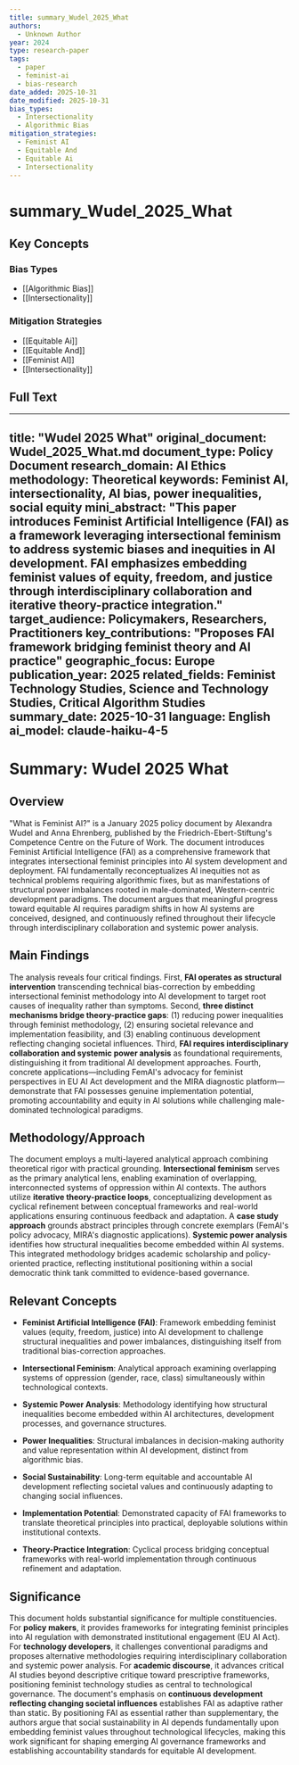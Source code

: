 ```yaml
---
title: summary_Wudel_2025_What
authors:
  - Unknown Author
year: 2024
type: research-paper
tags:
  - paper
  - feminist-ai
  - bias-research
date_added: 2025-10-31
date_modified: 2025-10-31
bias_types:
  - Intersectionality
  - Algorithmic Bias
mitigation_strategies:
  - Feminist AI
  - Equitable And
  - Equitable Ai
  - Intersectionality
---
```


# summary_Wudel_2025_What

## Key Concepts

### Bias Types
- [[Algorithmic Bias]]
- [[Intersectionality]]

### Mitigation Strategies
- [[Equitable Ai]]
- [[Equitable And]]
- [[Feminist AI]]
- [[Intersectionality]]

## Full Text

---
title: "Wudel 2025 What"
original_document: Wudel_2025_What.md
document_type: Policy Document
research_domain: AI Ethics
methodology: Theoretical
keywords: Feminist AI, intersectionality, AI bias, power inequalities, social equity
mini_abstract: "This paper introduces Feminist Artificial Intelligence (FAI) as a framework leveraging intersectional feminism to address systemic biases and inequities in AI development. FAI emphasizes embedding feminist values of equity, freedom, and justice through interdisciplinary collaboration and iterative theory-practice integration."
target_audience: Policymakers, Researchers, Practitioners
key_contributions: "Proposes FAI framework bridging feminist theory and AI practice"
geographic_focus: Europe
publication_year: 2025
related_fields: Feminist Technology Studies, Science and Technology Studies, Critical Algorithm Studies
summary_date: 2025-10-31
language: English
ai_model: claude-haiku-4-5
---

# Summary: Wudel 2025 What

## Overview

"What is Feminist AI?" is a January 2025 policy document by Alexandra Wudel and Anna Ehrenberg, published by the Friedrich-Ebert-Stiftung's Competence Centre on the Future of Work. The document introduces Feminist Artificial Intelligence (FAI) as a comprehensive framework that integrates intersectional feminist principles into AI system development and deployment. FAI fundamentally reconceptualizes AI inequities not as technical problems requiring algorithmic fixes, but as manifestations of structural power imbalances rooted in male-dominated, Western-centric development paradigms. The document argues that meaningful progress toward equitable AI requires paradigm shifts in how AI systems are conceived, designed, and continuously refined throughout their lifecycle through interdisciplinary collaboration and systemic power analysis.

## Main Findings

The analysis reveals four critical findings. First, **FAI operates as structural intervention** transcending technical bias-correction by embedding intersectional feminist methodology into AI development to target root causes of inequality rather than symptoms. Second, **three distinct mechanisms bridge theory-practice gaps**: (1) reducing power inequalities through feminist methodology, (2) ensuring societal relevance and implementation feasibility, and (3) enabling continuous development reflecting changing societal influences. Third, **FAI requires interdisciplinary collaboration and systemic power analysis** as foundational requirements, distinguishing it from traditional AI development approaches. Fourth, concrete applications—including FemAI's advocacy for feminist perspectives in EU AI Act development and the MIRA diagnostic platform—demonstrate that FAI possesses genuine implementation potential, promoting accountability and equity in AI solutions while challenging male-dominated technological paradigms.

## Methodology/Approach

The document employs a multi-layered analytical approach combining theoretical rigor with practical grounding. **Intersectional feminism** serves as the primary analytical lens, enabling examination of overlapping, interconnected systems of oppression within AI contexts. The authors utilize **iterative theory-practice loops**, conceptualizing development as cyclical refinement between conceptual frameworks and real-world applications ensuring continuous feedback and adaptation. A **case study approach** grounds abstract principles through concrete exemplars (FemAI's policy advocacy, MIRA's diagnostic applications). **Systemic power analysis** identifies how structural inequalities become embedded within AI systems. This integrated methodology bridges academic scholarship and policy-oriented practice, reflecting institutional positioning within a social democratic think tank committed to evidence-based governance.

## Relevant Concepts

- **Feminist Artificial Intelligence (FAI)**: Framework embedding feminist values (equity, freedom, justice) into AI development to challenge structural inequalities and power imbalances, distinguishing itself from traditional bias-correction approaches.

- **Intersectional Feminism**: Analytical approach examining overlapping systems of oppression (gender, race, class) simultaneously within technological contexts.

- **Systemic Power Analysis**: Methodology identifying how structural inequalities become embedded within AI architectures, development processes, and governance structures.

- **Power Inequalities**: Structural imbalances in decision-making authority and value representation within AI development, distinct from algorithmic bias.

- **Social Sustainability**: Long-term equitable and accountable AI development reflecting societal values and continuously adapting to changing social influences.

- **Implementation Potential**: Demonstrated capacity of FAI frameworks to translate theoretical principles into practical, deployable solutions within institutional contexts.

- **Theory-Practice Integration**: Cyclical process bridging conceptual frameworks with real-world implementation through continuous refinement and adaptation.

## Significance

This document holds substantial significance for multiple constituencies. For **policy makers**, it provides frameworks for integrating feminist principles into AI regulation with demonstrated institutional engagement (EU AI Act). For **technology developers**, it challenges conventional paradigms and proposes alternative methodologies requiring interdisciplinary collaboration and systemic power analysis. For **academic discourse**, it advances critical AI studies beyond descriptive critique toward prescriptive frameworks, positioning feminist technology studies as central to technological governance. The document's emphasis on **continuous development reflecting changing societal influences** establishes FAI as adaptive rather than static. By positioning FAI as essential rather than supplementary, the authors argue that social sustainability in AI depends fundamentally upon embedding feminist values throughout technological lifecycles, making this work significant for shaping emerging AI governance frameworks and establishing accountability standards for equitable AI development.
